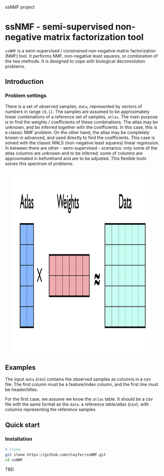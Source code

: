 ssNMF project
# ssNMF - semi-supervised non-negative matrix factorization tool
`ssNMF` is a semi-supervised / constrained non-negative matrix factorization (NMF) tool.
It performs NMF, non-negative least squares, or combination of the two methods. 
It is designed to cope with biological deconvolution problems.

## Introduction 
### Problem settings
There is a set of observed samples, `data`, represented by vectors of numbers in range `[0,1]`. 
The samples are assumed to be approximately linear combinations of a reference set of samples, `atlas`. 
The main purpose is to find the weights / coefficients of these combinations. 
The atlas may be unknown, and be inferred together with the coefficients. 
In this case, this is a classic NMF problem. 
On the other hand, the atlas may be completely known in advanced, and used directly to find the coefficients. 
This case is solved with the classic NNLS (non-negative least squares) linear regression. 
In between there are other - semi-supervised - scenarios: 
only some of the atlas columns are unknown and to be inferred; 
some of columns are approximated in beforehand and are to be adjusted. 
This flexible tools solves this spectrum of problems. 

<!--![alt text](docs/img/NMF.illust.png "NMF illustration")-->
<p align="center">
    <img src="docs/img/NMF.illust.png" width="450" height="600" />
</p>

## Examples
The input `data` (csv) contains the observed samples as columns in a csv file. 
The first column must be a feature/index column, and the first line must be header/titles.

For the first case, we assume we know the `atlas` table. It should be a csv file with the same format as the `data`.
a reference table/atlas (csv), with columns representing the reference samples

## Quick start
### Installation

```bash
# Clone
git clone https://github.com/nloyfer/ssNMF.git
cd ssNMF
```

TBD

<!--### Usage examples-->
<!--Now you can generate `pat.gz` and `beta` files out of `bam` files:-->
<!--```bash-->
<!--wgbstools bam2pat Sigmoid_Colon_STL003.bam-->
<!--# output:-->
<!--# Sigmoid_Colon_STL003.pat.gz-->
<!--# Sigmoid_Colon_STL003.beta-->
<!--```-->

<!--It converts data from standard formats (e.g., bam, bed) into tailored compact yet useful and intuitive formats ([pat](docs/pat_format.md), [beta](docs/beta_format.md)).-->
<!--These can be visualized in terminal, or analyzed in different ways - subsample, merge, slice, mix, segment and more.-->
